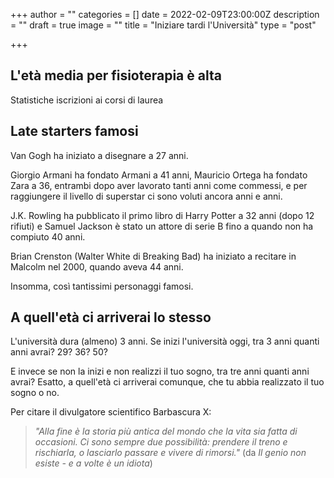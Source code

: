 +++
author = ""
categories = []
date = 2022-02-09T23:00:00Z
description = ""
draft = true
image = ""
title = "Iniziare tardi l'Università"
type = "post"

+++

## L'età media per fisioterapia è alta

Statistiche iscrizioni ai corsi di laurea

## Late starters famosi

Van Gogh ha iniziato a disegnare a 27 anni.

Giorgio Armani ha fondato Armani a 41 anni, Mauricio Ortega ha fondato Zara a 36, entrambi dopo aver lavorato tanti anni come commessi, e per raggiungere il livello di superstar ci sono voluti ancora anni e anni.

J.K. Rowling ha pubblicato il primo libro di Harry Potter a 32 anni (dopo 12 rifiuti) e Samuel Jackson è stato un attore di serie B fino a quando non ha compiuto 40 anni.

Brian Crenston (Walter White di Breaking Bad) ha iniziato a recitare in Malcolm nel 2000, quando aveva 44 anni.

Insomma, così tantissimi personaggi famosi. 

## A quell'età ci arriverai lo stesso

L'università dura (almeno) 3 anni. Se inizi l'università oggi, tra 3 anni quanti anni avrai? 29? 36? 50? 

E invece se non la inizi e non realizzi il tuo sogno, tra tre anni quanti anni avrai? Esatto, a quell'età ci arriverai comunque, che tu abbia realizzato il tuo sogno o no. 

Per citare il divulgatore scientifico Barbascura X:

> _"Alla fine è la storia più antica del mondo che la vita sia fatta di occasioni. Ci sono sempre due possibilità: prendere il treno e rischiarla, o lasciarlo passare e vivere di rimorsi."_ (da _Il genio non esiste - e a volte è un idiota_)